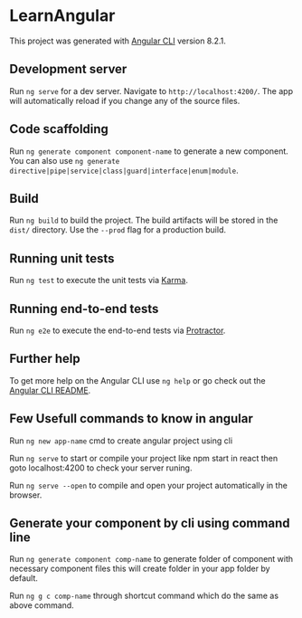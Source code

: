 # LearnAngular

This project was generated with [Angular CLI](https://github.com/angular/angular-cli) version 8.2.1.

## Development server

Run `ng serve` for a dev server. Navigate to `http://localhost:4200/`. The app will automatically reload if you change any of the source files.

## Code scaffolding

Run `ng generate component component-name` to generate a new component. You can also use `ng generate directive|pipe|service|class|guard|interface|enum|module`.

## Build

Run `ng build` to build the project. The build artifacts will be stored in the `dist/` directory. Use the `--prod` flag for a production build.

## Running unit tests

Run `ng test` to execute the unit tests via [Karma](https://karma-runner.github.io).

## Running end-to-end tests

Run `ng e2e` to execute the end-to-end tests via [Protractor](http://www.protractortest.org/).

## Further help

To get more help on the Angular CLI use `ng help` or go check out the [Angular CLI README](https://github.com/angular/angular-cli/blob/master/README.md).


## Few Usefull commands to know in angular

Run `ng new app-name` cmd to create angular project using cli

Run `ng serve` to start or compile your project like npm start in react then goto localhost:4200 to check your server runing.

Run `ng serve --open` to compile and open your project automatically in the browser.

## Generate your component by cli using command line

Run `ng generate component comp-name` to generate folder of component with necessary component files this will create folder in your app folder by default.

Run `ng g c comp-name` through shortcut command which do the same as above command.

